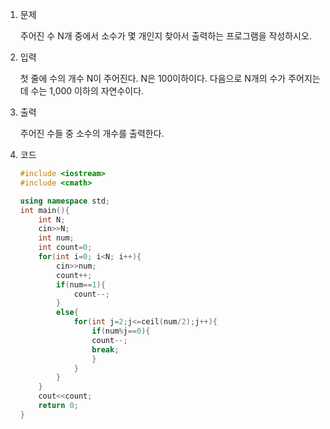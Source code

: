 1. 문제

   주어진 수 N개 중에서 소수가 몇 개인지 찾아서 출력하는 프로그램을 작성하시오.

2. 입력

   첫 줄에 수의 개수 N이 주어진다. N은 100이하이다. 다음으로 N개의 수가 주어지는데 수는 1,000 이하의 자연수이다.

3. 출력

   주어진 수들 중 소수의 개수를 출력한다.

4. 코드

   ```c++
   #include <iostream>
   #include <cmath>
   
   using namespace std;
   int main(){
       int N;
       cin>>N;
       int num;
       int count=0;
       for(int i=0; i<N; i++){
           cin>>num;
           count++;
           if(num==1){
               count--;
           }
           else{
               for(int j=2;j<=ceil(num/2);j++){
                   if(num%j==0){
                   count--;
                   break;
                   }
               }
           }
       }
       cout<<count;
       return 0;
   }
   ```

   